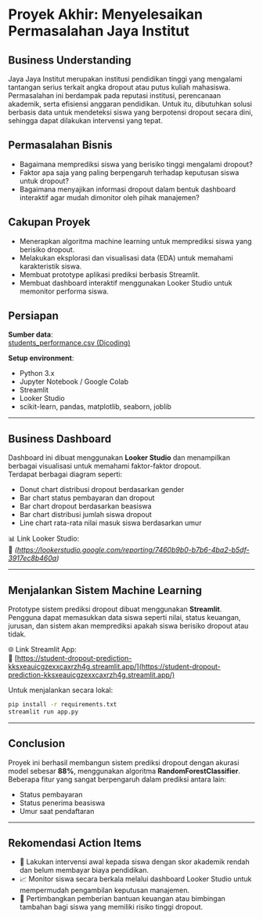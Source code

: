 # Proyek Akhir: Menyelesaikan Permasalahan Jaya Institut

## Business Understanding

Jaya Jaya Institut merupakan institusi pendidikan tinggi yang mengalami tantangan serius terkait angka dropout atau putus kuliah mahasiswa. Permasalahan ini berdampak pada reputasi institusi, perencanaan akademik, serta efisiensi anggaran pendidikan. Untuk itu, dibutuhkan solusi berbasis data untuk mendeteksi siswa yang berpotensi dropout secara dini, sehingga dapat dilakukan intervensi yang tepat.

## Permasalahan Bisnis

- Bagaimana memprediksi siswa yang berisiko tinggi mengalami dropout?
- Faktor apa saja yang paling berpengaruh terhadap keputusan siswa untuk dropout?
- Bagaimana menyajikan informasi dropout dalam bentuk dashboard interaktif agar mudah dimonitor oleh pihak manajemen?

## Cakupan Proyek

- Menerapkan algoritma machine learning untuk memprediksi siswa yang berisiko dropout.
- Melakukan eksplorasi dan visualisasi data (EDA) untuk memahami karakteristik siswa.
- Membuat prototype aplikasi prediksi berbasis Streamlit.
- Membuat dashboard interaktif menggunakan Looker Studio untuk memonitor performa siswa.

## Persiapan

**Sumber data**:  
[students_performance.csv (Dicoding)](https://raw.githubusercontent.com/dicodingacademy/dicoding_dataset/main/students_performance/data.csv)

**Setup environment**:

- Python 3.x
- Jupyter Notebook / Google Colab
- Streamlit
- Looker Studio
- scikit-learn, pandas, matplotlib, seaborn, joblib

---

## Business Dashboard

Dashboard ini dibuat menggunakan **Looker Studio** dan menampilkan berbagai visualisasi untuk memahami faktor-faktor dropout.  
Terdapat berbagai diagram seperti:

- Donut chart distribusi dropout berdasarkan gender
- Bar chart status pembayaran dan dropout
- Bar chart dropout berdasarkan beasiswa
- Bar chart distribusi jumlah siswa dropout
- Line chart rata-rata nilai masuk siswa berdasarkan umur

📊 Link Looker Studio:  
🔗 _(https://lookerstudio.google.com/reporting/7460b9b0-b7b6-4ba2-b5df-3917ec8b460a)_

---

## Menjalankan Sistem Machine Learning

Prototype sistem prediksi dropout dibuat menggunakan **Streamlit**.  
Pengguna dapat memasukkan data siswa seperti nilai, status keuangan, jurusan, dan sistem akan memprediksi apakah siswa berisiko dropout atau tidak.

🌐 Link Streamlit App:  
🔗 [https://student-dropout-prediction-kksxeauicgzexxcaxrzh4g.streamlit.app/](https://student-dropout-prediction-kksxeauicgzexxcaxrzh4g.streamlit.app/)

Untuk menjalankan secara lokal:

```bash
pip install -r requirements.txt
streamlit run app.py
```

---

## Conclusion

Proyek ini berhasil membangun sistem prediksi dropout dengan akurasi model sebesar **88%**, menggunakan algoritma **RandomForestClassifier**.  
Beberapa fitur yang sangat berpengaruh dalam prediksi antara lain:

- Status pembayaran
- Status penerima beasiswa
- Umur saat pendaftaran

---

## Rekomendasi Action Items

- 🎯 Lakukan intervensi awal kepada siswa dengan skor akademik rendah dan belum membayar biaya pendidikan.
- 📈 Monitor siswa secara berkala melalui dashboard Looker Studio untuk mempermudah pengambilan keputusan manajemen.
- 🤝 Pertimbangkan pemberian bantuan keuangan atau bimbingan tambahan bagi siswa yang memiliki risiko tinggi dropout.
